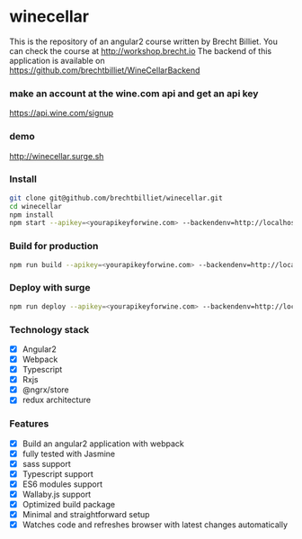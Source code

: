 # winecellar
This is the repository of an angular2 course written by Brecht Billiet.
You can check the course at http://workshop.brecht.io
The backend of this application is available on https://github.com/brechtbilliet/WineCellarBackend

### make an account at the wine.com api and get an api key
https://api.wine.com/signup

### demo
http://winecellar.surge.sh

### Install

```sh
git clone git@github.com/brechtbilliet/winecellar.git
cd winecellar
npm install
npm start --apikey=<yourapikeyforwine.com> --backendenv=http://localhost:3000/api
```

### Build for production

```sh
npm run build --apikey=<yourapikeyforwine.com> --backendenv=http://localhost:3000/api
```

### Deploy with surge

```sh
npm run deploy --apikey=<yourapikeyforwine.com> --backendenv=http://localhost:3000/api
```

### Technology stack

- [x] Angular2
- [x] Webpack
- [x] Typescript
- [x] Rxjs
- [x] @ngrx/store
- [x] redux architecture

### Features

- [x] Build an angular2 application with webpack
- [x] fully tested with Jasmine
- [x] sass support
- [x] Typescript support
- [x] ES6 modules support
- [x] Wallaby.js support
- [x] Optimized build package
- [x] Minimal and straightforward setup
- [x] Watches code and refreshes browser with latest changes automatically